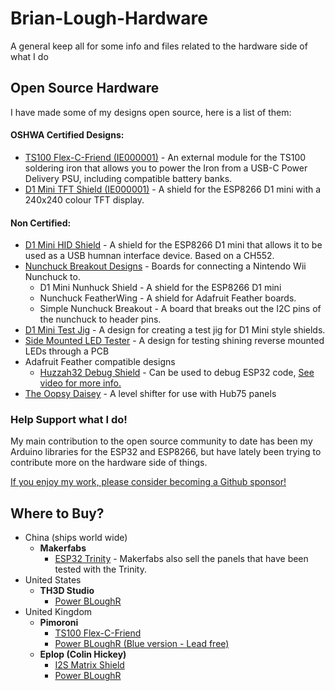 # Brian-Lough-Hardware

A general keep all for some info and files related to the hardware side of what I do

## Open Source Hardware

I have made some of my designs open source, here is a list of them:

#### OSHWA Certified Designs:

- [TS100 Flex-C-Friend (IE000001)](https://github.com/witnessmenow/ts100-flex-c-friend) - An external module for the TS100 soldering iron that allows you to power the Iron from a USB-C Power Delivery PSU, including compatible battery banks.
- [D1 Mini TFT Shield (IE000001)](https://github.com/witnessmenow/D1-Mini-TFT-Shield) - A shield for the ESP8266 D1 mini with a 240x240 colour TFT display.

#### Non Certified:

- [D1 Mini HID Shield](https://github.com/witnessmenow/D1-Mini-HID-Shield) - A shield for the ESP8266 D1 mini that allows it to be used as a USB humnan interface device. Based on a CH552.
- [Nunchuck Breakout Designs](https://github.com/witnessmenow/Nunchuck-Arduino) - Boards for connecting a Nintendo Wii Nunchuck to.
  - D1 Mini Nunhuck Shield - A shield for the ESP8266 D1 mini
  - Nunchuck FeatherWing - A shield for Adafruit Feather boards.
  - Simple Nunchuck Breakout - A board that breaks out the I2C pins of the nunchuck to header pins.
- [D1 Mini Test Jig](https://github.com/witnessmenow/D1-Mini-Testing-Jig) - A design for creating a test jig for D1 Mini style shields.
- [Side Mounted LED Tester](Hardware/Side%20Mounted%20LED%20Tester) - A design for testing shining reverse mounted LEDs through a PCB
- Adafruit Feather compatible designs
  - [Huzzah32 Debug Shield](/Hardware/Feather/Huzzah32%20Debug%20Shield) - Can be used to debug ESP32 code, [See video for more info.](https://www.youtube.com/watch?v=TivyIFF-dzw)
- [The Oopsy Daisey](Hardware/Oopsie-Daisey) - A level shifter for use with Hub75 panels

### Help Support what I do!

My main contribution to the open source community to date has been my Arduino libraries for the ESP32 and ESP8266, but have lately been trying to contribute more on the hardware side of things.

[If you enjoy my work, please consider becoming a Github sponsor!](https://github.com/sponsors/witnessmenow/)

## Where to Buy?

- China (ships world wide)
  - **Makerfabs**
    - [ESP32 Trinity](https://www.makerfabs.com/esp32-trinity.html) - Makerfabs also sell the panels that have been tested with the Trinity.
- United States
  - **TH3D Studio**
    - [Power BLoughR](https://www.th3dstudio.com/product/power-blough-r-pi-usb-power-blocker/)
- United Kingdom
  - **Pimoroni**
    - [TS100 Flex-C-Friend](https://shop.pimoroni.com/products/ts100-flex-c-friend)
    - [Power BLoughR (Blue version - Lead free)](https://shop.pimoroni.com/products/power-blough-r)
  - **Eplop (Colin Hickey)**
    - [I2S Matrix Shield](https://store.eplop.co.uk/product/esp32-i2s-matrix-shield/)
    - [Power BLoughR](https://store.eplop.co.uk/product/power-blough-r/)
